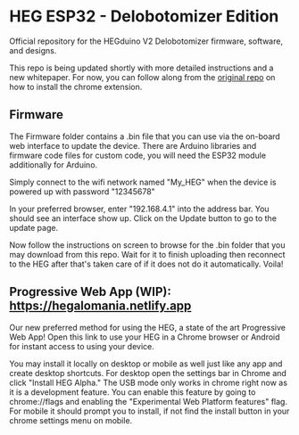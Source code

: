 # HEG ESP32 - Delobotomizer Edition

Official repository for the HEGduino V2 Delobotomizer firmware, software, and designs.

This repo is being updated shortly with more detailed instructions and a new whitepaper. For now, you can follow along from the [original repo](https://github.com/moothyknight/HEG_ESP32) on how to install the chrome extension. 

## Firmware

The Firmware folder contains a .bin file that you can use via the on-board web interface to update the device. There are Arduino libraries and firmware code files for custom code, you will need the ESP32 module additionally for Arduino.

Simply connect to the wifi network named "My_HEG" when the device is powered up with password "12345678"

In your preferred browser, enter "192.168.4.1" into the address bar. You should see an interface show up. Click on the Update button to go to the update page.

Now follow the instructions on screen to browse for the .bin folder that you may download from this repo. Wait for it to finish uploading then reconnect to the HEG after that's taken care of if it does not do it automatically. Voila!

## Progressive Web App (WIP): https://hegalomania.netlify.app

Our new preferred method for using the HEG, a state of the art Progressive Web App! Open this link to use your HEG in a Chrome browser or Android for instant access to using your device.

You may install it locally on desktop or mobile as well just like any app and create desktop shortcuts. For desktop open the settings bar in Chrome and click "Install HEG Alpha." The USB mode only works in chrome right now as it is a development feature. You can enable this feature by going to chrome://flags and enabling the "Experimental Web Platform features" flag. For mobile it should prompt you to install, if not find the install button in your chrome settings menu on mobile.





